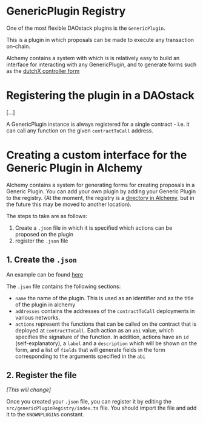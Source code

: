 # GenericPlugin Registry


One of the most flexible DAOstack plugins is the `GenericPlugin`.

This is a plugin in which proposals can be made to execute any transaction on-chain.

Alchemy contains a system with which is is relatively easy to build an interface for interacting with any GenericPlugin, and to generate forms such as the [dutchX controller form](https://alchemy.daostack.io/dao/0x519b70055af55a007110b4ff99b0ea33071c720a/plugin/0xeca5415360191a29f12e1da442b9b050adf22c81b08230f1dafba908767e604f/proposals/create/)


# Registering the plugin in a DAOstack

[...]

A GenericPlugin instance is always registered for a single contract - i.e. it can call any function on the given `contractToCall` address.

# Creating a custom interface for the Generic Plugin in Alchemy

Alchemy contains a system for generating forms for creating proposals in a Generic Plugin.
You can add your own plugin by adding your Generic Plugin to the registry.
(At the moment, the registry is a [directory in Alchemy](https://github.com/daostack/alchemy/tree/dev/src/genericPluginRegistry/plugins), but in the future this may be moved to another location).

The steps to take are as follows:

1. Create a `.json` file in which it is specified which actions can be proposed on the plugin
2. register the `.json` file

## 1. Create the `.json`

An example can be found [here](https://github.com/daostack/alchemy/blob/dev/src/genericPluginRegistry/plugins/DutchX.json)

The `.json` file contains the following sections:

- `name` the name of the plugin. This is used as an identifier and as the title of the plugin in alchemy
- `addresses` contains the addresses of the `contractToCall` deployments in various networks.
- `actions` represent the functions that can be called on the contract that is deployed at `contractToCall`. Each action as an `abi` value, which specifies the signature of the function. In addition, actions have an `id` (self-explanatory), a `label` and a `description` which will be shown on the form, and a list of `fields` that will generate fields in the form corresponding to the arguments specified in the `abi`

## 2. Register the file

*[This will change]*

Once you created your `.json` file, you can register it by editing the `src/genericPluginRegistry/index.ts` file. You should import the file and add it to the `KNOWNPLUGINS` constant.
